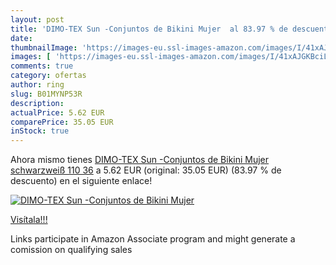 ```yaml
---
layout: post
title: 'DIMO-TEX Sun -Conjuntos de Bikini Mujer  al 83.97 % de descuento'
date: 
thumbnailImage: 'https://images-eu.ssl-images-amazon.com/images/I/41xAJGKBciL._SL200_.jpg'
images: [ 'https://images-eu.ssl-images-amazon.com/images/I/41xAJGKBciL._SL200_.jpg' ]
comments: true
category: ofertas
author: ring
slug: B01MYNP53R
description:
actualPrice: 5.62 EUR
comparePrice: 35.05 EUR
inStock: true
---
```


Ahora mismo tienes [DIMO-TEX Sun -Conjuntos de Bikini Mujer  schwarzweiß 110  36](https://www.amazon.es/dp/B01MYNP53R/?tag=tolees-21) a 5.62 EUR (original: 35.05 EUR) (83.97 %  de descuento) en el siguiente enlace!

[![DIMO-TEX Sun -Conjuntos de Bikini Mujer ](https://images-eu.ssl-images-amazon.com/images/I/41xAJGKBciL._SL200_.jpg)](https://www.amazon.es/dp/B01MYNP53R/?tag=tolees-21)

[Visítala!!!](https://www.amazon.es/dp/B01MYNP53R/?tag=tolees-21)

Links participate in Amazon Associate program and might generate a comission on qualifying sales

